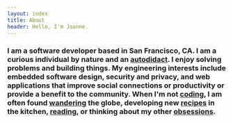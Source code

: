 ```yaml
---
layout: index
title: About
header: Hello, I'm Joanne.
---
```


### I am a software developer based in San Francisco, CA. I am a curious individual by nature and an **[autodidact][autodidact]**. I enjoy solving problems and building things. My engineering interests include embedded software design, security and privacy, and web applications that improve social connections or productivity or provide a benefit to the community. When I'm not **[coding][code]**, I am often found **[wandering][travel]** the globe, developing new **[recipes][cook]** in the kitchen, [reading][read], or thinking about my other **[obsessions][obsess]**.

[autodidact]: https://en.wikipedia.org/wiki/Autodidacticism
[code]: /projects
[travel]: /photography
[cook]: https://www.instagram.com/thefatso_ul/
[read]: https://www.goodreads.com/user/show/22640972-joanne-yeung
[obsess]: /blog
